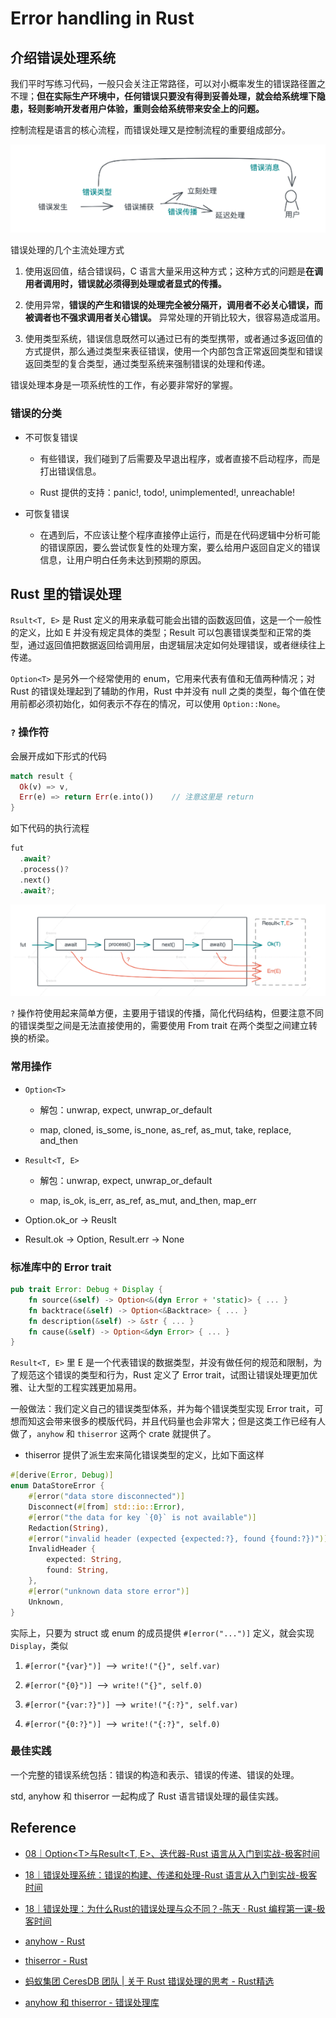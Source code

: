 # Error handling in Rust

## 介绍错误处理系统

我们平时写练习代码，一般只会关注正常路径，可以对小概率发生的错误路径置之不理；**但在实际生产环境中，任何错误只要没有得到妥善处理，就会给系统埋下隐患，轻则影响开发者用户体验，重则会给系统带来安全上的问题。**

控制流程是语言的核心流程，而错误处理又是控制流程的重要组成部分。

![](assets/2024-05-03-11-04-04-image.png)

错误处理的几个主流处理方式

1. 使用返回值，结合错误码，C 语言大量采用这种方式；这种方式的问题是**在调用者调用时，错误就必须得到处理或者显式的传播。**

2. 使用异常，**错误的产生和错误的处理完全被分隔开，调用者不必关心错误，而被调者也不强求调用者关心错误。** 异常处理的开销比较大，很容易造成滥用。

3. 使用类型系统，错误信息既然可以通过已有的类型携带，或者通过多返回值的方式提供，那么通过类型来表征错误，使用一个内部包含正常返回类型和错误返回类型的复合类型，通过类型系统来强制错误的处理和传递。

错误处理本身是一项系统性的工作，有必要非常好的掌握。

### 错误的分类

- 不可恢复错误
  
  - 有些错误，我们碰到了后需要及早退出程序，或者直接不启动程序，而是打出错误信息。
  
  - Rust 提供的支持：panic!, todo!, unimplemented!, unreachable!

- 可恢复错误
  
  - 在遇到后，不应该让整个程序直接停止运行，而是在代码逻辑中分析可能的错误原因，要么尝试恢复性的处理方案，要么给用户返回自定义的错误信息，让用户明白任务未达到预期的原因。

## Rust 里的错误处理

`Rsult<T, E>` 是 Rust 定义的用来承载可能会出错的函数返回值，这是一个一般性的定义，比如 E 并没有规定具体的类型；Result 可以包裹错误类型和正常的类型，通过返回值把数据返回给调用层，由逻辑层决定如何处理错误，或者继续往上传递。

`Option<T>` 是另外一个经常使用的 enum，它用来代表有值和无值两种情况；对 Rust 的错误处理起到了辅助的作用，Rust 中并没有 null 之类的类型，每个值在使用前都必须初始化，如何表示不存在的情况，可以使用 `Option::None`。

### `?` 操作符

会展开成如下形式的代码

```rust
match result {
  Ok(v) => v,
  Err(e) => return Err(e.into())    // 注意这里是 return
}
```

如下代码的执行流程

```rust
fut
  .await?
  .process()?
  .next()
  .await?;
```

![](assets/2024-05-05-13-33-00-image.png)

`?` 操作符使用起来简单方便，主要用于错误的传播，简化代码结构，但要注意不同的错误类型之间是无法直接使用的，需要使用 From trait 在两个类型之间建立转换的桥梁。

### 常用操作

- `Option<T>`
  
  - 解包：unwrap, expect, unwrap_or_default
  
  - map, cloned, is_some, is_none, as_ref, as_mut, take, replace, and_then

- `Result<T, E>` 
  
  - 解包：unwrap, expect, unwrap_or_default
  
  - map, is_ok, is_err, as_ref, as_mut, and_then, map_err

- Option.ok_or -> Reuslt

- Result.ok -> Option, Result.err -> None

### 标准库中的 Error trait

```rust
pub trait Error: Debug + Display {
    fn source(&self) -> Option<&(dyn Error + 'static)> { ... }
    fn backtrace(&self) -> Option<&Backtrace> { ... }
    fn description(&self) -> &str { ... }
    fn cause(&self) -> Option<&dyn Error> { ... }
}
```

`Result<T, E>` 里 E 是一个代表错误的数据类型，并没有做任何的规范和限制，为了规范这个错误的类型和行为，Rust 定义了 Error trait，试图让错误处理更加优雅、让大型的工程实践更加易用。

一般做法：我们定义自己的错误类型体系，并为每个错误类型实现 Error trait，可想而知这会带来很多的模版代码，并且代码量也会非常大；但是这类工作已经有人做了，`anyhow` 和 `thiserror` 这两个 crate 就提供了。

- thiserror 提供了派生宏来简化错误类型的定义，比如下面这样

```rust
#[derive(Error, Debug)]
enum DataStoreError {
    #[error("data store disconnected")]
    Disconnect(#[from] std::io::Error),
    #[error("the data for key `{0}` is not available")]
    Redaction(String),
    #[error("invalid header (expected {expected:?}, found {found:?})")]
    InvalidHeader {
        expected: String,
        found: String,
    },
    #[error("unknown data store error")]
    Unknown,
}
```

实际上，只要为 struct 或 enum 的成员提供 `#[error("...")]` 定义，就会实现 `Display`，类似

1. `#[error("{var}")]` ⟶ `write!("{}", self.var)`

2. `#[error("{0}")]` ⟶ `write!("{}", self.0)`

3. `#[error("{var:?}")]` ⟶ `write!("{:?}", self.var)`

4. `#[error("{0:?}")]` ⟶ `write!("{:?}", self.0)`

### 最佳实践

一个完整的错误系统包括：错误的构造和表示、错误的传递、错误的处理。

std, anyhow 和 thiserror 一起构成了 Rust 语言错误处理的最佳实践。

## Reference

- [08｜Option&lt;T&gt;与Result&lt;T, E&gt;、迭代器-Rust 语言从入门到实战-极客时间](https://time.geekbang.org/column/article/722702)

- [18｜错误处理系统：错误的构建、传递和处理-Rust 语言从入门到实战-极客时间](https://time.geekbang.org/column/article/729009)

- [18｜错误处理：为什么Rust的错误处理与众不同？-陈天 · Rust 编程第一课-极客时间](https://time.geekbang.org/column/article/424002)

- [anyhow - Rust](https://docs.rs/anyhow/latest/anyhow/index.html)

- [thiserror - Rust](https://docs.rs/thiserror/latest/thiserror/)

- [蚂蚁集团 CeresDB 团队 | 关于 Rust 错误处理的思考 - Rust精选](https://rustmagazine.github.io/rust_magazine_2021/chapter_2/rust_error_handle.html)

- [anyhow 和 thiserror - 错误处理库](https://rustcc.cn/article?id=6dcbf032-0483-4980-8bfe-c64a7dfb33c7)
